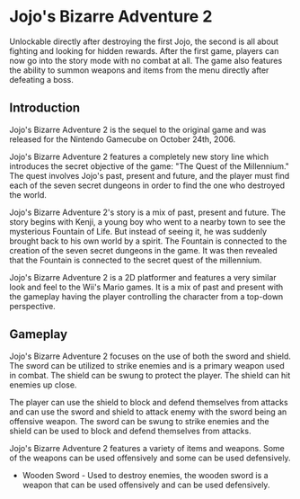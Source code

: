 # Jojo's Bizarre Adventure 2

Unlockable directly after destroying the first Jojo, the second is all about fighting and looking for hidden rewards. After the first game, players can now go into the story mode with no combat at all. The game also features the ability to summon weapons and items from the menu directly after defeating a boss.

## Introduction

Jojo's Bizarre Adventure 2 is the sequel to the original game and was released for the Nintendo Gamecube on October 24th, 2006.

Jojo's Bizarre Adventure 2 features a completely new story line which introduces the secret objective of the game: "The Quest of the Millennium." The quest involves Jojo's past, present and future, and the player must find each of the seven secret dungeons in order to find the one who destroyed the world.

Jojo's Bizarre Adventure 2's story is a mix of past, present and future. The story begins with Kenji, a young boy who went to a nearby town to see the mysterious Fountain of Life. But instead of seeing it, he was suddenly brought back to his own world by a spirit. The Fountain is connected to the creation of the seven secret dungeons in the game. It was then revealed that the Fountain is connected to the secret quest of the millennium.

Jojo's Bizarre Adventure 2 is a 2D platformer and features a very similar look and feel to the Wii's Mario games. It is a mix of past and present with the gameplay having the player controlling the character from a top-down perspective.

## Gameplay

Jojo's Bizarre Adventure 2 focuses on the use of both the sword and shield. The sword can be utilized to strike enemies and is a primary weapon used in combat. The shield can be swung to protect the player. The shield can hit enemies up close.

The player can use the shield to block and defend themselves from attacks and can use the sword and shield to attack enemy with the sword being an offensive weapon. The sword can be swung to strike enemies and the shield can be used to block and defend themselves from attacks.

Jojo's Bizarre Adventure 2 features a variety of items and weapons. Some of the weapons can be used offensively and some can be used defensively.

*   Wooden Sword - Used to destroy enemies, the wooden sword is a weapon that can be used offensively and can be used defensively.
